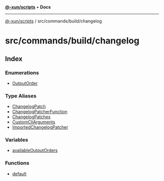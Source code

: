 [**@-xun/scripts**](../../../../README.md) • **Docs**

***

[@-xun/scripts](../../../../README.md) / src/commands/build/changelog

# src/commands/build/changelog

## Index

### Enumerations

- [OutputOrder](enumerations/OutputOrder.md)

### Type Aliases

- [ChangelogPatch](type-aliases/ChangelogPatch.md)
- [ChangelogPatcherFunction](type-aliases/ChangelogPatcherFunction.md)
- [ChangelogPatches](type-aliases/ChangelogPatches.md)
- [CustomCliArguments](type-aliases/CustomCliArguments.md)
- [ImportedChangelogPatcher](type-aliases/ImportedChangelogPatcher.md)

### Variables

- [availableOutputOrders](variables/availableOutputOrders.md)

### Functions

- [default](functions/default.md)
